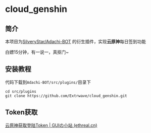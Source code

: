 # cloud_genshin

## 简介

本项目为[SilveryStar/Adachi-BOT](https://github.com/SilveryStar/Adachi-BOT) 的衍生插件，实现**云原神**每日签到功能

白嫖15分钟，有一说一，真抠门~

## 安装教程

代码下载到`Adachi-BOT/src/plugins/`目录下
~~~shell
cd src/plugins
git clone https://github.com/Extrwave/cloud_genshin.git
~~~

## Token获取

[云原神获取登陆Token | GUIの小站 (ethreal.cn)](https://blog.ethreal.cn/archives/yysgettoken)

